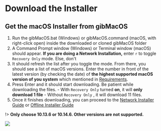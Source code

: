 # Download the Installer

## Get the macOS Installer from gibMacOS

1. Run the gibMacOS.bat \(Windows\) or gibMacOS.command \(macOS, with right-click open\) inside the downloaded or cloned gibMacOS folder
2. A Command Prompt window \(Windows\) or Terminal window \(macOS\) should appear. **If you are doing a Network Installation,** enter `r` to toggle `Recovery Only` mode. Else, don't
3. It should refresh the list after you toggle the mode. From there, you should see a list of macOS versions. Enter the number in front of the latest version \(by checking the date\) of **the highest supported macOS version of you system** which mentioned in [Requirements](../prerequisites/get-started/#requirements).
4. Press Enter and it should start downloading. Be patient while downloading the files. - With `Recovery Only` turned **on**, it will **only download 1 file** - Without `Recovery Only` , it will download 11 files.
5. Once it finishes downloading, you can proceed to the [Network Installer Guide](../network-installer-guide/network/README.md) or [Offline Installer Guide](../offline-installer-guide/offline-part-1/README.md)

!> **Only choose 10.13.6 or 10.14.6. Other versions are not supported.**

![](../_images/gibmacos-macos-1.gif)

